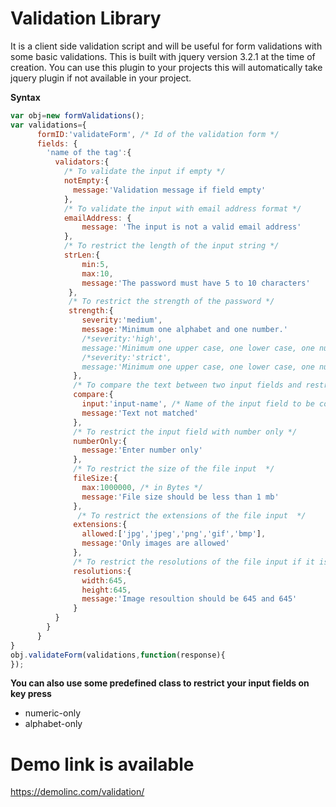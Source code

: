 # Validation Library

It is a client side validation script and will be useful for form validations with some basic validations. This is built with jquery version 3.2.1 at the time of creation. You can use this plugin to your projects this will automatically take jquery plugin if not available in your project.

**Syntax**

```javascript
var obj=new formValidations();
var validations={
      formID:'validateForm', /* Id of the validation form */
      fields: {
        'name of the tag':{
          validators:{
            /* To validate the input if empty */
            notEmpty:{
              message:'Validation message if field empty'
            },
            /* To validate the input with email address format */
            emailAddress: {
                message: 'The input is not a valid email address'
            },
            /* To restrict the length of the input string */
            strLen:{
                min:5,
                max:10,
                message:'The password must have 5 to 10 characters'
             },
             /* To restrict the strength of the password */
             strength:{
                severity:'medium',
                message:'Minimum one alphabet and one number.'
                /*severity:'high',
                message:'Minimum one upper case, one lower case, one number.'*/
                /*severity:'strict',
                message:'Minimum one upper case, one lower case, one number and one special character.'*/
              },
              /* To compare the text between two input fields and restrict if not matched */
              compare:{
                input:'input-name', /* Name of the input field to be compare  */
                message:'Text not matched'
              },
              /* To restrict the input field with number only */
              numberOnly:{
                message:'Enter number only'
              },
              /* To restrict the size of the file input  */
              fileSize:{
                max:1000000, /* in Bytes */
                message:'File size should be less than 1 mb'
              },
               /* To restrict the extensions of the file input  */
              extensions:{
                allowed:['jpg','jpeg','png','gif','bmp'],
                message:'Only images are allowed'	
              },
              /* To restrict the resolutions of the file input if it is image  */
              resolutions:{
                width:645,
                height:645,
                message:'Image resoultion should be 645 and 645'
              }
          }
        }
      }
}
obj.validateForm(validations,function(response){
});
```

**You can also use some predefined class to restrict your input fields on key press**

- numeric-only
- alphabet-only


# **Demo link is available**

https://demolinc.com/validation/

